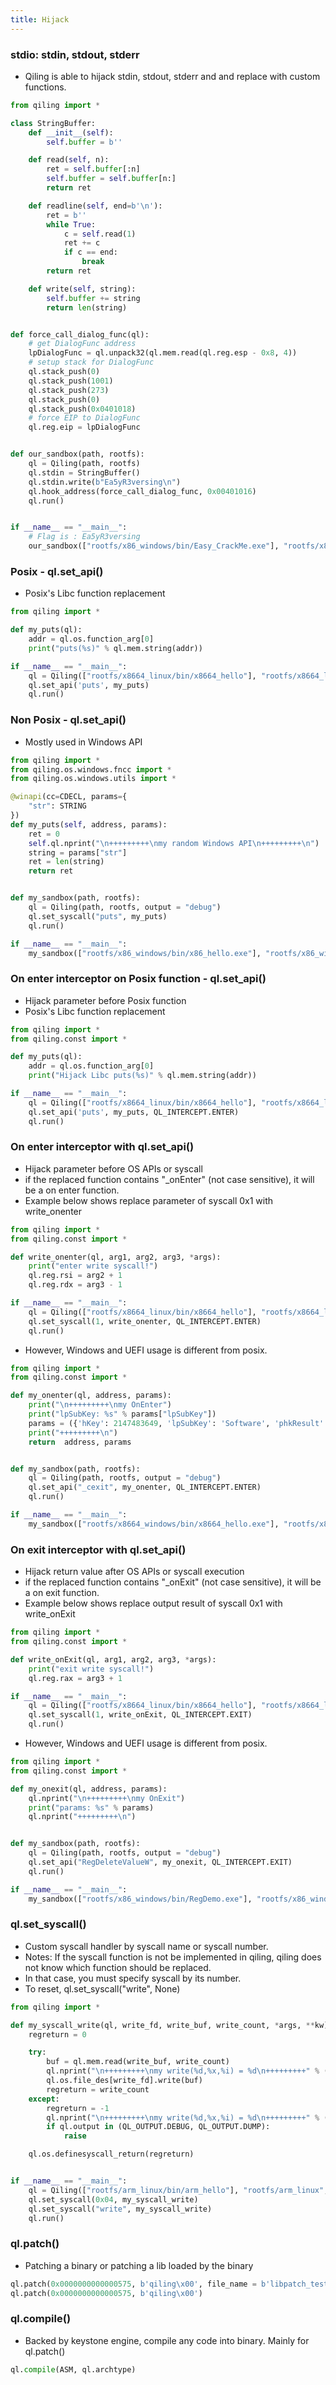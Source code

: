 ```yaml
---
title: Hijack
---
```


### stdio: stdin, stdout, stderr

- Qiling is able to hijack stdin, stdout, stderr and and replace with custom functions.

```python
from qiling import *

class StringBuffer:
    def __init__(self):
        self.buffer = b''

    def read(self, n):
        ret = self.buffer[:n]
        self.buffer = self.buffer[n:]
        return ret

    def readline(self, end=b'\n'):
        ret = b''
        while True:
            c = self.read(1)
            ret += c
            if c == end:
                break
        return ret

    def write(self, string):
        self.buffer += string
        return len(string)


def force_call_dialog_func(ql):
    # get DialogFunc address
    lpDialogFunc = ql.unpack32(ql.mem.read(ql.reg.esp - 0x8, 4))
    # setup stack for DialogFunc
    ql.stack_push(0)
    ql.stack_push(1001)
    ql.stack_push(273)
    ql.stack_push(0)
    ql.stack_push(0x0401018)
    # force EIP to DialogFunc
    ql.reg.eip = lpDialogFunc


def our_sandbox(path, rootfs):
    ql = Qiling(path, rootfs)
    ql.stdin = StringBuffer()
    ql.stdin.write(b"Ea5yR3versing\n")
    ql.hook_address(force_call_dialog_func, 0x00401016)
    ql.run()


if __name__ == "__main__":
    # Flag is : Ea5yR3versing
    our_sandbox(["rootfs/x86_windows/bin/Easy_CrackMe.exe"], "rootfs/x86_windows")

```

### Posix - ql.set_api()
-  Posix's Libc function replacement
```python
from qiling import *

def my_puts(ql):
    addr = ql.os.function_arg[0]
    print("puts(%s)" % ql.mem.string(addr))

if __name__ == "__main__":
    ql = Qiling(["rootfs/x8664_linux/bin/x8664_hello"], "rootfs/x8664_linux", output="debug")
    ql.set_api('puts', my_puts)
    ql.run()
```

### Non Posix - ql.set_api()

- Mostly used in Windows API

```python
from qiling import *
from qiling.os.windows.fncc import *
from qiling.os.windows.utils import *

@winapi(cc=CDECL, params={
    "str": STRING
})
def my_puts(self, address, params):
    ret = 0
    self.ql.nprint("\n+++++++++\nmy random Windows API\n+++++++++\n")
    string = params["str"]
    ret = len(string)
    return ret


def my_sandbox(path, rootfs):
    ql = Qiling(path, rootfs, output = "debug")
    ql.set_syscall("puts", my_puts)
    ql.run()

if __name__ == "__main__":
    my_sandbox(["rootfs/x86_windows/bin/x86_hello.exe"], "rootfs/x86_windows")

```

### On enter interceptor on Posix function - ql.set_api()
- Hijack parameter before Posix function
- Posix's Libc function replacement
```python
from qiling import *
from qiling.const import *

def my_puts(ql):
    addr = ql.os.function_arg[0]
    print("Hijack Libc puts(%s)" % ql.mem.string(addr))

if __name__ == "__main__":
    ql = Qiling(["rootfs/x8664_linux/bin/x8664_hello"], "rootfs/x8664_linux", output="debug")
    ql.set_api('puts', my_puts, QL_INTERCEPT.ENTER)
    ql.run()
```

### On enter interceptor  with ql.set_api()

- Hijack parameter before OS APIs or syscall
- if the replaced function contains "_onEnter" (not case sensitive), it will be a on enter function.
- Example below shows replace parameter of syscall 0x1 with write_onenter
```python
from qiling import *
from qiling.const import *

def write_onenter(ql, arg1, arg2, arg3, *args):
    print("enter write syscall!")
    ql.reg.rsi = arg2 + 1
    ql.reg.rdx = arg3 - 1

if __name__ == "__main__":
    ql = Qiling(["rootfs/x8664_linux/bin/x8664_hello"], "rootfs/x8664_linux", output="debug")
    ql.set_syscall(1, write_onenter, QL_INTERCEPT.ENTER)
    ql.run()
```

- However, Windows and UEFI usage is different from posix.

```python
from qiling import *
from qiling.const import *

def my_onenter(ql, address, params):
    print("\n+++++++++\nmy OnEnter")
    print("lpSubKey: %s" % params["lpSubKey"])
    params = ({'hKey': 2147483649, 'lpSubKey': 'Software', 'phkResult': 4294954932})
    print("+++++++++\n")
    return  address, params


def my_sandbox(path, rootfs):
    ql = Qiling(path, rootfs, output = "debug")
    ql.set_api("_cexit", my_onenter, QL_INTERCEPT.ENTER)
    ql.run()

if __name__ == "__main__":
    my_sandbox(["rootfs/x8664_windows/bin/x8664_hello.exe"], "rootfs/x8664_windows")
```


### On exit interceptor with ql.set_api()
- Hijack return value after OS APIs or syscall execution
- if the replaced function contains "_onExit" (not case sensitive), it will be a on exit function.
- Example below shows replace output result of syscall 0x1 with write_onExit
```python
from qiling import *
from qiling.const import *

def write_onExit(ql, arg1, arg2, arg3, *args):
    print("exit write syscall!")
    ql.reg.rax = arg3 + 1

if __name__ == "__main__":
    ql = Qiling(["rootfs/x8664_linux/bin/x8664_hello"], "rootfs/x8664_linux", output="debug")
    ql.set_syscall(1, write_onExit, QL_INTERCEPT.EXIT)
    ql.run()
```

- However, Windows and UEFI usage is different from posix.
```python
from qiling import *
from qiling.const import *

def my_onexit(ql, address, params):
    ql.nprint("\n+++++++++\nmy OnExit")
    print("params: %s" % params)
    ql.nprint("+++++++++\n")


def my_sandbox(path, rootfs):
    ql = Qiling(path, rootfs, output = "debug")
    ql.set_api("RegDeleteValueW", my_onexit, QL_INTERCEPT.EXIT)
    ql.run()

if __name__ == "__main__":
    my_sandbox(["rootfs/x86_windows/bin/RegDemo.exe"], "rootfs/x86_windows")
```

### ql.set_syscall()

- Custom syscall handler by syscall name or syscall number.
- Notes: If the syscall function is not be implemented in qiling, qiling does not know which function should be replaced.
- In that case, you must specify syscall by its number.
- To reset, ql.set_syscall("write", None)

```python
from qiling import *

def my_syscall_write(ql, write_fd, write_buf, write_count, *args, **kw):
    regreturn = 0

    try:
        buf = ql.mem.read(write_buf, write_count)
        ql.nprint("\n+++++++++\nmy write(%d,%x,%i) = %d\n+++++++++" % (write_fd, write_buf, write_count, regreturn))
        ql.os.file_des[write_fd].write(buf)
        regreturn = write_count
    except:
        regreturn = -1
        ql.nprint("\n+++++++++\nmy write(%d,%x,%i) = %d\n+++++++++" % (write_fd, write_buf, write_count, regreturn))
        if ql.output in (QL_OUTPUT.DEBUG, QL_OUTPUT.DUMP):
            raise

    ql.os.definesyscall_return(regreturn)


if __name__ == "__main__":
    ql = Qiling(["rootfs/arm_linux/bin/arm_hello"], "rootfs/arm_linux", output = "debug")
    ql.set_syscall(0x04, my_syscall_write)
    ql.set_syscall("write", my_syscall_write)
    ql.run()
```

### ql.patch()

- Patching a binary or patching a lib loaded by the binary

```python
ql.patch(0x0000000000000575, b'qiling\x00', file_name = b'libpatch_test.so')
ql.patch(0x0000000000000575, b'qiling\x00')  
```

### ql.compile()

- Backed by keystone engine, compile any code into binary. Mainly for ql.patch()

```python
ql.compile(ASM, ql.archtype)
```

